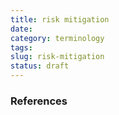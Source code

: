 ```yaml
---
title: risk mitigation
date:
category: terminology
tags:
slug: risk-mitigation
status: draft
---
```


<!--
icon: file-code-o
summary:
-->


### References
